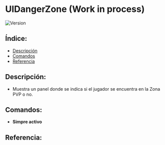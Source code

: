 # UIDangerZone (Work in process)

![Version](https://img.shields.io/static/v1?label=Version&message=0.1&color=black)

## Índice:
* [Descripción](#descripción)
* [Comandos](#comandos)
* [Referencia](#referencia)

## Descripción:

* Muestra un panel donde se indica si el jugador se encuentra en la Zona PVP o no.

## Comandos:

* **Simpre activo**

## Referencia:


